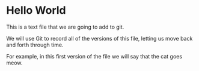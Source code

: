# Hello World

This is a text file that we are going to add to git.

We will use Git to record all of the versions of this file,
letting us move back and forth through time.

For example, in this first version of the file we
will say that the cat goes meow.
